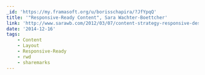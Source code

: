 ```yaml
---
_id: 'https://my.framasoft.org/u/borisschapira/?JfYpqQ'
title: '"Responsive-Ready Content", Sara Wachter-Boettcher'
link: 'http://www.sarawb.com/2012/03/07/content-strategy-responsive-design/'
date: '2014-12-16'
tags:
    - Content
    - Layout
    - Responsive-Ready
    - rwd
    - sharemarks
---
```


<div class="markdown"><p></p></div>
